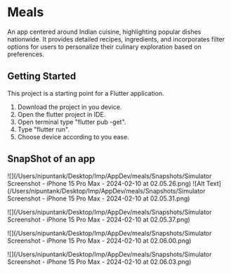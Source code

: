 # Meals

An app centered around Indian cuisine, highlighting popular dishes nationwide. It provides detailed recipes, ingredients, and incorporates filter options for users to personalize their culinary exploration based on preferences.

## Getting Started

This project is a starting point for a Flutter application.

1. Download the project in you device.
2. Open the flutter project in IDE.
3. Open terminal type "flutter pub -get".
4. Type "flutter run".
5. Choose device according to you ease.

## SnapShot of an app

![](/Users/nipuntank/Desktop/Imp/AppDev/meals/Snapshots/Simulator Screenshot - iPhone 15 Pro Max - 2024-02-10 at 02.05.26.png)
![Alt Text](/Users/nipuntank/Desktop/Imp/AppDev/meals/Snapshots/Simulator Screenshot - iPhone 15 Pro Max - 2024-02-10 at 02.05.31.png)

![](/Users/nipuntank/Desktop/Imp/AppDev/meals/Snapshots/Simulator Screenshot - iPhone 15 Pro Max - 2024-02-10 at 02.05.37.png)

![](/Users/nipuntank/Desktop/Imp/AppDev/meals/Snapshots/Simulator Screenshot - iPhone 15 Pro Max - 2024-02-10 at 02.06.00.png)

![](/Users/nipuntank/Desktop/Imp/AppDev/meals/Snapshots/Simulator Screenshot - iPhone 15 Pro Max - 2024-02-10 at 02.06.03.png)
